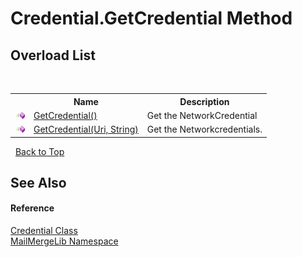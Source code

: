# Credential.GetCredential Method 
 


## Overload List
&nbsp;<table><tr><th></th><th>Name</th><th>Description</th></tr><tr><td>![Public method](media/pubmethod.gif "Public method")</td><td><a href="5018a7ac-172b-cfc4-7168-2cde0febac68">GetCredential()</a></td><td>
Get the NetworkCredential</td></tr><tr><td>![Public method](media/pubmethod.gif "Public method")</td><td><a href="d5a7485c-314a-f10a-a213-694895aa3cdc">GetCredential(Uri, String)</a></td><td>
Get the Networkcredentials.</td></tr></table>&nbsp;
<a href="#credential.getcredential-method">Back to Top</a>

## See Also


#### Reference
<a href="e9393769-a87a-d6f9-d042-9fcb097d5a9a">Credential Class</a><br /><a href="31c6ebbe-d683-7561-7308-5a5ee1f76bf5">MailMergeLib Namespace</a><br />